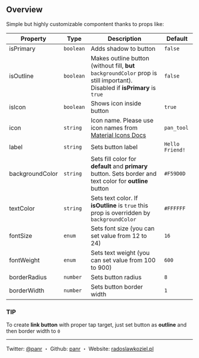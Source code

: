 ## Overview

Simple but highly customizable compontent thanks to props like:

| **Property** | **Type** | **Description** | **Default** |
|---|---|---|---|
| isPrimary | `boolean` | Adds shadow to button | `false` |
| isOutline | `boolean` | Makes outline button (without fill, **but** `backgroundColor` prop is still important). Disabled if **isPrimary** is `true` | `false` |
| isIcon | `boolean` | Shows icon inside button | `true` |
| icon | `string` | Icon name. Please use icon names from [Material Icons Docs](https://material.io/tools/icons/) | `pan_tool` |
| label | `string` | Sets button label | `Hello Friend!` |
| backgroundColor | `string` | Sets fill color for **default** and **primary** button. Sets border and text color for **outline** button | `#F59D0D` |
| textColor | `string` | Sets text color. If **isOutline** is `true` this prop is overridden by `backgroundColor` | `#FFFFFF` |
| fontSize | `enum` | Sets font size (you can set value from 12 to 24) | `16` |
| fontWeight | `enum` | Sets text weight (you can set value from 100 to 900) | `600` |
| borderRadius | `number` | Sets button radius | `8` |
| borderWidth | `number` | Sets button border width | `1` |

### TIP
To create **link button** with proper tap target, just set button as **outline** and then border width to `0`

---
Twitter: [@panr](https://twitter.com/panr) ・ Github: [panr](https://github.com/panr) ・ Website: [radoslawkoziel.pl](https://radoslawkoziel.pl)

